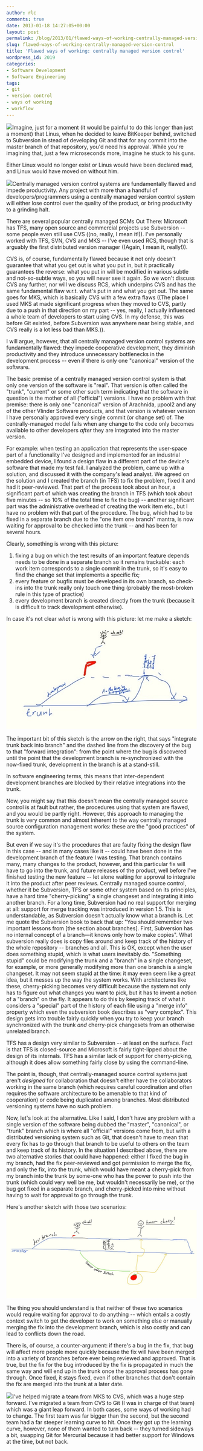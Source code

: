 ```yaml
---
author: rlc
comments: true
date: 2013-01-18 14:27:05+00:00
layout: post
permalink: /blog/2013/01/flawed-ways-of-working-centrally-managed-version-control/
slug: flawed-ways-of-working-centrally-managed-version-control
title: 'Flawed ways of working: centrally managed version control'
wordpress_id: 2019
categories:
- Software Development
- Software Engineering
tags:
- git
- version control
- ways of working
- workflow
---
```


[![](http://geekandpoke.typepad.com/.a/6a00d8341d3df553ef017c330f2ae8970b-pi)](http://geekandpoke.typepad.com/.a/6a00d8341d3df553ef017c330f2ae8970b-pi)Imagine, just for a moment (it would be painful to do this longer than just a moment) that Linus, when he decided to leave BitKeeper behind, switched to Subversion in stead of developing Git and that for any commit into the master branch of that repository, you'd need his approval. While you're imagining that, just a few microseconds more, imagine he stuck to his guns.

Either Linux would no longer exist or Linus would have been declared mad, and Linux would have moved on without him.

[![](http://geekandpoke.typepad.com/.a/6a00d8341d3df553ef0134849ab5bb970c-pi)](http://geekandpoke.typepad.com/geekandpoke/2010/06/real-coders-help-each-other.html)Centrally managed version control systems are fundamentally flawed and impede productivity. Any project with more than a handful of developers/programmers using a centrally managed version control system will either lose control over the quality of the product, or bring productivity to a grinding halt.

<!--more-->

There are several popular centrally managed SCMs Out There: Microsoft has TFS, many open source and commercial projects use Subversion -- some people even still use CVS ((no, really, I mean it!)). I've personally worked with TFS, SVN, CVS and MKS -- I've even used RCS, though that is arguably the first distributed version manager ((Again, I mean it, really!)).

CVS is, of course, fundamentally flawed because it not only doesn't guarantee that what you get out is what you put in, but it practically guarantees the reverse: what you put in will be modified in various subtle and not-so-subtle ways, so you will never see it again. So we won't discuss CVS any further, nor will we discuss RCS, which underpins CVS and has the same fundamental flaw w.r.t. what's put in and what you get out. The same goes for MKS, which is basically CVS with a few extra flaws ((The place I used MKS at made significant progress when they moved to CVS, partly due to a push in that direction on my part -- yes, really, I actually influenced a whole team of developers to start using CVS. In my defense, this was before Git existed, before Subversion was anywhere near being stable, and CVS really is a lot less bad than MKS.)).

I will argue, however, that all centrally managed version control systems are fundamentally flawed: they impede cooperative development, they diminish productivity and they introduce unnecessary bottlenecks in the development process -- even if there is only one "canonical" version of the software.

The basic premise of a centrally managed version control system is that only one version of the software is "real". That version is often called the "trunk", "current" or some other such term indicating that the software in question is the mother of all ("official") versions. I have no problem with that premise: there is only one "canonical" version of Arachnida, µpool2 and any of the other Vlinder Software products, and that version is whatever version I have personally approved every single commit (or change set) of. The centrally-managed model fails when any change to the code only becomes available to other developers _after_ they are integrated into the master version.

For example: when testing an application that represents the user-space part of a functionality I've designed and implemented for an industrial embedded device, I found a design flaw in a different part of the device's software that made my test fail. I analyzed the problem, came up with a solution, and discussed it with the company's lead analyst. We agreed on the solution and I created the branch (in TFS) to fix the problem, fixed it and had it peer-reviewed. That part of the process took about an hour, a significant part of which was creating the branch in TFS (which took about five minutes -- so 10% of the total time to fix the bug) -- another significant part was the administrative overhead of creating the work item etc., but I have no problem with that part of the procedure. The bug, which had to be fixed in a separate branch due to the "one item one branch" mantra, is now waiting for approval to be checked into the trunk -- and has been for several hours.

Clearly, something is wrong with this picture: 

  1. fixing a bug on which the test results of an important feature depends needs to be done in a separate branch so it remains trackable: each work item corresponds to a single commit in the trunk, so it's easy to find the change set that implements a specific fix;
  2. every feature or bugfix must be developed in its own branch, so check-ins into the trunk really only touch one thing (probably the most-broken rule in this type of practice)
  3. every development branch is created directly from the trunk (because it is difficult to track development otherwise).


In case it's not clear _what_ is wrong with this picture: let me make a sketch:[![20130118-121940.jpg](/assets//2013/01/20130118-121940.jpg)](/assets//2013/01/20130118-121940.jpg)

The important bit of this sketch is the arrow on the right, that says "integrate trunk back into branch" and the dashed line from the discovery of the bug to that "forward integration": from the point where the bug is discovered until the point that the development branch is re-synchronized with the now-fixed trunk, development in the branch is at a stand-still.

In software engineering terms, this means that inter-dependent development branches are blocked by their relative integrations into the trunk.

Now, you might say that this doesn't mean the centrally managed source control is at fault but rather, the procedures using that system are flawed, and you would be partly right. However, this approach to managing the trunk is very common and almost inherent to the way centrally managed source configuration management works: these are the "good practices" of the system.

But even if we say it's the procedures that are faulty fixing the design flaw in this case -- and in many cases like it -- could have been done in the development branch of the feature I was testing. That branch contains many, many changes to the product, however, and this particular fix will have to go into the trunk, and future releases of the product, well before I've finished testing the new feature -- let alone waiting for approval to integrate it into the product after peer reviews. Centrally managed source control, whether it be Subversion, TFS or some other system based on its principles, have a hard time "cherry-picking" a single changeset and integrating it into another branch. For a long time, Subversion had no real support for merging at all: support for merge tracking was introduced in version 1.5. This is understandable, as Subversion doesn't actually know what a branch is. Let me quote the Subversion book to back that up: "You should remember two important lessons from [the section about branches]. First, Subversion has no internal concept of a branch—it knows only how to make copies". What subversion really does is copy files around and keep track of the history of the whole repository -- branches and all. This is OK, except when the user does something stupid, which is what users inevitably do. "Something stupid" could be modifying the trunk and a "branch" in a single changeset, for example, or more generally modifying more than one branch is a single changeset. It may not seem stupid at the time: it may even seem like a great idea, but it messes up the way the system works. With architectures like these, cherry-picking becomes very difficult because the system not only has to figure out what changes you want to pick, but it has to invent a notion of a "branch" on the fly. It appears to do this by keeping track of what it considers a "special" part of the history of each file using a "merge info" property which even the subversion book describes as "very complex". This design gets into trouble fairly quickly when you try to keep your branch synchronized with the trunk _and_ cherry-pick changesets from an otherwise unrelated branch.

TFS has a design very similar to Subversion -- at least on the surface. Fact is that TFS is closed-source and Microsoft is fairly tight-lipped about the design of its internals. TFS has a similar lack of support for cherry-picking, although it does allow something fairly close by using the command-line.

The point is, though, that centrally-managed source control systems just aren't _designed_ for collaboration that doesn't either have the collaborators working in the same branch (which requires careful coordination and often requires the software architecture to be amenable to that kind of cooperation) or code being duplicated among branches. Most distributed versioning systems have no such problem.

Now, let's look at the alternative. Like I said, I don't have any problem with a single version of the software being dubbed the "master", "canonical", or "trunk" branch which is where all "official" versions come from, but with a distributed versioning system such as Git, that doesn't have to mean that every fix has to go through that branch to be useful to others on the team and keep track of its history. In the situation I described above, there are two alternative stories that could have happened: either I fixed the bug in my branch, had the fix peer-reviewed and got permission to merge the fix, and only the fix, into the trunk, which would have meant a cherry-pick from my branch into the trunk by some-one who has the power to push into the trunk (which could very well be me, but wouldn't necessarily be me), or the bug got fixed in a separate branch, and cherry-picked into mine without having to wait for approval to go through the trunk.

Here's another sketch with those two scenarios:
[![20130119-105102.jpg](/assets//2013/01/20130119-105102.jpg)](/assets//2013/01/20130119-105102.jpg)

The thing you should understand is that neither of these two scenarios would require waiting for approval to do anything -- which entails a costly context switch to get the developer to work on something else or manually merging the fix into the development branch, which is also costly and can lead to conflicts down the road.

There is, of course, a counter-argument: if there's a bug in the fix, that bug will affect more people more quickly because the fix will have been merged into a variety of branches before ever being reviewed and approved. That is true, but the fix for the bug introduced by the fix is propagated in much the same way and will end up in the trunk once the approval process has gone through. Once fixed, it stays fixed, even if other branches that don't contain the fix are merged into the trunk at a later date.

[![](http://geekandpoke.typepad.com/.a/6a00d8341d3df553ef017743a87369970d-pi)](http://geekandpoke.typepad.com/geekandpoke/2012/07/simply-explained-2.html)I've helped migrate a team from MKS to CVS, which was a huge step forward. I've migrated a team from CVS to Git (I was in charge of that team) which was a giant leap forward. In both cases, some ways of working had to change. The first team was far bigger than the second, but the second team had a far steeper learning curve to hit. Once they got up the learning curve, however, none of them wanted to turn back -- they turned sideways a bit, swapping Git for Mercurial because it had better support for Windows at the time, but not back.
